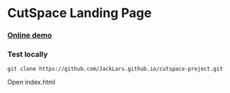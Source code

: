 # CutSpace Landing Page

###  [**Online demo**](https://JackLars.github.io/cutspace-project/)

### Test locally

```
git clone https://github.com/JackLars.github.io/cutspace-project.git
```

Open index.html
